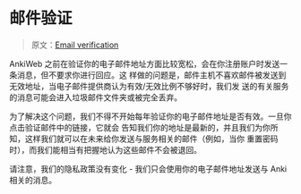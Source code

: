 # 邮件验证

> 原文：[Email verification](https://faqs.ankiweb.net/email-verification.html)

AnkiWeb 之前在验证你的电子邮件地址方面比较宽松，会在你注册账户时发送一条消息，但不要求你进行回应。这
样做的问题是，邮件主机不喜欢邮件被发送到无效地址，当电子邮件提供商认为有效/无效比例不够好时，我们发
送的有关服务的消息可能会进入垃圾邮件文件夹或被完全丢弃。

为了解决这个问题，我们不得不开始每年验证你的电子邮件地址是否有效。一旦你点击验证邮件中的链接，它就会
告知我们你的地址是最新的，并且我们为你所知，这样我们就可以在未来给你发送与服务相关的邮件（例如，当你
重置密码时），而我们能相当有把握地认为这些邮件不会被退回。

请注意，我们的隐私政策没有变化 - 我们只会使用你的电子邮件地址发送与 Anki 相关的消息。
